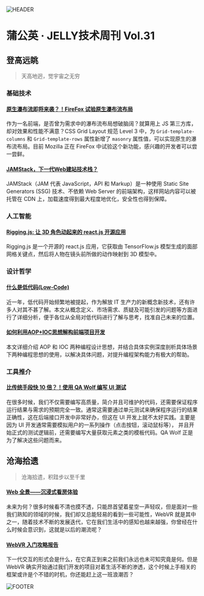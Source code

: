 ![HEADER](http://img30.360buyimg.com/ling/jfs/t1/140181/32/15583/206440/5fbc76c5E5d1a6c1b/d050137e0de5eac5.jpg)

# 蒲公英 · JELLY技术周刊 Vol.31

## 登高远眺

> 天高地迥，觉宇宙之无穷

### 基础技术

#### [原生瀑布流即将来袭？！FireFox 试验原生瀑布流布局](http://3.cn/100yGvX-W)

作为一名前端，是否曾为需求中的瀑布流布局想破脑阔？就算用上 JS 第三方库，却对效果和性能不满意？CSS Grid Layout 规范 Level 3 中，为 `Grid-template-columns` 和 `Grid-template-rows` 属性新增了 `masonry` 属性值，可以实现原生的瀑布流布局。目前 Mozilla 正在 FireFox 中试验这个新功能，感兴趣的开发者可以尝一尝鲜。

#### [JAMStack，下一代Web建站技术栈？](http://3.cn/100yGvt-H)

JAMStack（JAM 代表 JavaScript，API 和 Markup）是一种使用 Static Site Generators (SSG) 技术、不依赖 Web Server 的前端架构，这样网站内容可以被托管在 CDN 上，加载速度得到最大程度地优化，安全性也得到保障。

### 人工智能

#### [Rigging.js: 让 3D 角色动起来的 react.js 开源应用](http://3.cn/100y-GvKG)

Rigging.js 是一个开源的 react.js 应用，它获取由 TensorFlow.js 模型生成的面部网格关键点，然后将人物在镜头前所做的动作映射到 3D 模型中。

### 设计哲学

#### [什么是低代码(Low-Code)](http://3.cn/10-0yGvtG)

近一年，低代码开始频繁地被提起，作为解放 IT 生产力的新概念新技术，还有许多人对其不甚了解。本文从概念定义、市场需求、质疑及可能引发的问题等方面进行了详细分析，便于各位从全局对低代码进行了解与思考，找准自己未来的位置。

#### [如何利用AOP+IOC思想解构前端项目开发](http://3.cn/100-yGuuK)

本文详细介绍 AOP 和 IOC 两种编程设计思想，并结合具体实例深度剖析具体场景下两种编程思想的使用，以解决具体问题，对提升编程架构能力有极大的帮助。

### 工具推介

#### [比传统手段快 10 倍？！使用 QA Wolf 编写 UI 测试](http://3.cn/100yG-uIX)

在很多时候，我们不仅需要编写高质量，简介并且可维护的代码，还需要保证程序运行结果与需求的预期完全一致。通常这需要通过单元测试来确保程序运行的结果正确性，这在后端接口开发中非常好办，但这在 UI 开发上就不太好实践。主要是因为 UI 开发通常需要模拟用户的一系列操作（点击按钮，滚动鼠标等）， 并且开始正式的测试逻辑前，还需要编写大量获取元素之类的模板代码。QA Wolf 正是为了解决这些问题而来。

## 沧海拾遗

> 沧海拾遗，积跬步以至千里

#### [Web 全景——沉浸式看房体验](http://3.cn/100yG-vtI)

未来为何？很多时候看不清也摸不透，只能昂首望着星空一声轻叹，但是面对一些我们熟知的领域的时候，我们却又总能轻易的看到一些可能性，WebVR 就是其中之一，随着技术不断的发展迭代，它在我们生活中的感知也越来越强，你曾经在什么时候会意识到，这就是以后的潮流呢？

#### [WebVR 入门攻略报告](http://3.cn/1-00yGuuL)

下一代交互的形式会是什么，在它真正到来之前我们永远也未可知究竟是何。但是 WebVR 确实开始通过我们开发的项目对着生活不断的渗透，这个时候上手相关的框架或许是个不错的时机，你还能赶上这一班浪潮否？

![FOOTER](https://img20.360buyimg.com/ling/jfs/t1/93326/34/18555/167361/5e946665E13c912ae/9a8405dd8be2dad4.jpg)